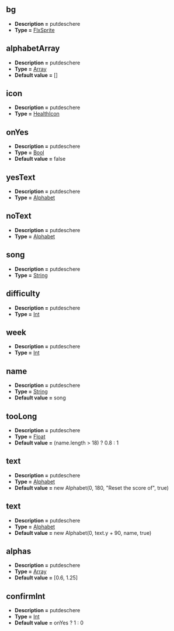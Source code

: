 ## bg
* **Description =** putdeschere
* **Type =** [FlxSprite](https://api.haxeflixel.com/flixel/FlxSprite.html)

## alphabetArray
* **Description =** putdeschere
* **Type =** [Array<Alphabet>](https://api.haxeflixel.com/Array.html)
* **Default value =** []

## icon
* **Description =** putdeschere
* **Type =** [HealthIcon](https://api.haxeflixel.com/HealthIcon.html)

## onYes
* **Description =** putdeschere
* **Type =** [Bool](https://api.haxeflixel.com/Bool.html)
* **Default value =** false

## yesText
* **Description =** putdeschere
* **Type =** [Alphabet](https://api.haxeflixel.com/Alphabet.html)

## noText
* **Description =** putdeschere
* **Type =** [Alphabet](https://api.haxeflixel.com/Alphabet.html)

## song
* **Description =** putdeschere
* **Type =** [String](https://api.haxeflixel.com/String.html)

## difficulty
* **Description =** putdeschere
* **Type =** [Int](https://api.haxeflixel.com/Int.html)

## week
* **Description =** putdeschere
* **Type =** [Int](https://api.haxeflixel.com/Int.html)

## name
* **Description =** putdeschere
* **Type =** [String](https://api.haxeflixel.com/String.html)
* **Default value =** song

## tooLong
* **Description =** putdeschere
* **Type =** [Float](https://api.haxeflixel.com/Float.html)
* **Default value =** (name.length > 18) ? 0.8 : 1

## text
* **Description =** putdeschere
* **Type =** [Alphabet](https://api.haxeflixel.com/Alphabet.html)
* **Default value =** new Alphabet(0, 180, "Reset the score of", true)

## text
* **Description =** putdeschere
* **Type =** [Alphabet](https://api.haxeflixel.com/Alphabet.html)
* **Default value =** new Alphabet(0, text.y + 90, name, true)

## alphas
* **Description =** putdeschere
* **Type =** [Array<Float>](https://api.haxeflixel.com/Array.html)
* **Default value =** [0.6, 1.25]

## confirmInt
* **Description =** putdeschere
* **Type =** [Int](https://api.haxeflixel.com/Int.html)
* **Default value =** onYes ? 1 : 0

